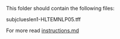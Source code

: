 This folder should contain the following files:

subjclueslen1-HLTEMNLP05.tff


For more read [instructions.md](../../instructions.md)
